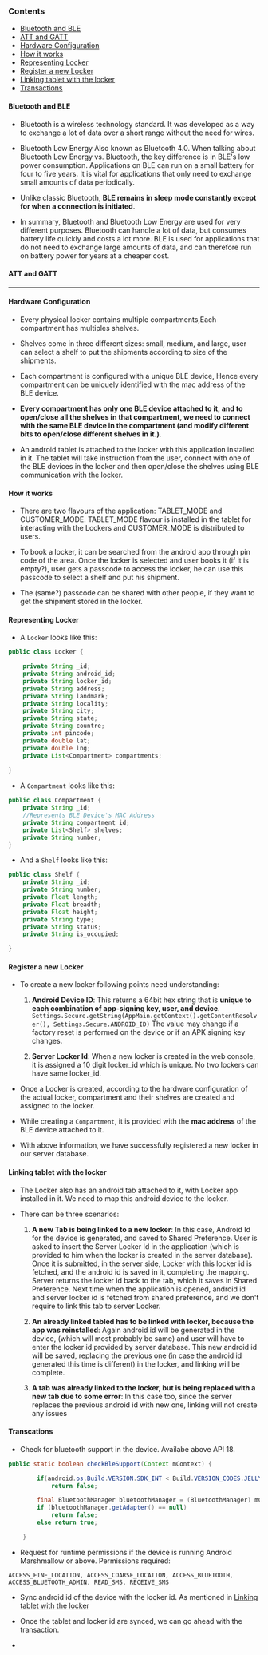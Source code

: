 
### Contents
* [Bluetooth and BLE](#bluetooth-and-ble)
* [ATT and GATT](#att-and-gatt)
* [Hardware Configuration](#hardware-configuration)
* [How it works](#how-it-works)
* [Representing Locker](#representing-locker)
* [Register a new Locker](#register-a-new-locker)
* [Linking tablet with the locker](#linking-tablet-with-the-locker)
* [Transactions](#transactions)
        

#### Bluetooth and BLE
* Bluetooth is a  wireless technology standard. It was developed as a way to exchange a lot of data over a short range without the need for wires.

* Bluetooth Low Energy Also known as Bluetooth 4.0. When talking about Bluetooth Low Energy vs. Bluetooth, the key difference is in BLE's low power consumption. Applications on BLE can run on a small battery for four to five years. It is vital for applications that only need to exchange small amounts of data periodically.

*  Unlike classic Bluetooth, **BLE remains in sleep mode constantly except for when a connection is initiated**.

* In summary, Bluetooth and Bluetooth Low Energy are used for very different purposes. Bluetooth can handle a lot of data, but consumes battery life quickly and costs a lot more. BLE is used for applications that do not need to exchange large amounts of data, and can therefore run on battery power for years at a cheaper cost.

#### ATT and GATT

---------------------------------------------------------------------------------------------------------------------------
#### Hardware Configuration

* Every physical locker contains multiple compartments,Each compartment has multiples shelves. 

* Shelves come in three different sizes: small, medium, and large, user can select a shelf to put the shipments according to size of the shipments.

* Each compartment is configured with a unique BLE device, Hence every compartment can be uniquely identified with the mac address of the BLE device.

* **Every compartment has only one BLE device attached to it, and to open/close all the shelves in that compartment, we need to connect with the same BLE device in the compartment (and modify different bits to open/close different shelves in it.)**. 

* An android tablet is attached to the locker with this application installed in it. The tablet will take instruction from the user, connect with one of the BLE devices in the locker and then open/close the shelves using BLE communication with the locker.

#### How it works

* There are two flavours of the application: TABLET_MODE and CUSTOMER_MODE. TABLET_MODE flavour is installed in the tablet for interacting with the Lockers and CUSTOMER_MODE is distributed to users.

* To book a locker, it can be searched from the android app through pin code of the area. Once the locker is selected and user books it (if it is empty?), user gets a passcode to access the locker, he can use this passcode to select a shelf and put his shipment. 
* The (same?) passcode can be shared with other people, if they want to get the shipment stored in the locker.


#### Representing Locker

* A ```Locker``` looks like this:

```java
public class Locker {

    private String _id;
    private String android_id;
    private String locker_id;
    private String address;
    private String landmark;
    private String locality;
    private String city;
    private String state;
    private String countre;
    private int pincode;
    private double lat;
    private double lng;
    private List<Compartment> compartments;
    
}
```

* A ```Compartment``` looks like this:
```java
public class Compartment {
    private String _id;
    //Represents BLE Device's MAC Address
    private String compartment_id;
    private List<Shelf> shelves;
    private String number;
}

```

* And a ```Shelf``` looks like this:

```java
public class Shelf {
    private String _id;
    private String number;
    private Float length;
    private Float breadth;
    private Float height;
    private String type;
    private String status;
    private String is_occupied;

}
```

#### Register a new Locker

* To create a new locker following points need understanding:

  1. **Android Device ID**:  This returns a 64bit hex string that is **unique to each combination of app-signing key, user, and device**.
```Settings.Secure.getString(AppMain.getContext().getContentResolver(), Settings.Secure.ANDROID_ID)```
The value may change if a factory reset is performed on the device or if an APK signing key changes.

  2. **Server Locker Id**: When a new locker is created in the web console, it is assigned a 10 digit locker_id which is unique. No two lockers can have same locker_id. 

* Once a Locker is created, according to the hardware configuration of the actual locker, compartment and their shelves are created and assigned to the locker.

* While creating a ```Compartment```, it is provided with the **mac address** of the BLE device attached to it. 

* With above information, we have successfully registered a new locker in our server database.


#### Linking tablet with the locker

* The Locker also has an android tab attached to it, with Locker app installed in it. We need to map this android device to the locker.

* There can be three scenarios: 
  1. **A new Tab is being linked to a new locker**: 
  In this case, Android Id for the device is generated, and saved to Shared Preference. User is asked to insert the Server Locker Id in the application (which is provided to him when the locker is created in the server database).
  Once it is submitted, in the server side, Locker with this locker id is fetched, and the android id is saved in it, completing the mapping. Server returns the locker id back to the tab, which it saves in Shared Preference.
  Next time when the application is opened, android id and server locker id is fetched from shared preference, and we don't require to link this tab to server Locker.
 
  2. **An already linked tabled has to be linked with locker, because the app was reinstalled**: Again android id will be generated in the device, (which will most probably be same) and user will have to enter the locker id provided by server database. This new android id will be saved, replacing the previous one (in case the android id generated this time is different) in the locker, and linking will be complete.
  
  3. **A tab was already linked to the locker, but is being replaced with a new tab due to some error**: In this case too, since the server replaces the previous android id with new one, linking will not create any issues

#### Transcations

* Check for bluetooth support in the device. Availabe above API 18.

```java
public static boolean checkBleSupport(Context mContext) {

        if(android.os.Build.VERSION.SDK_INT < Build.VERSION_CODES.JELLY_BEAN_MR2)
            return false;

        final BluetoothManager bluetoothManager = (BluetoothManager) mContext.getSystemService(Context.BLUETOOTH_SERVICE);
        if (bluetoothManager.getAdapter() == null)
            return false;
        else return true;

    }

```

* Request for runtime permissions if the device is running Android Marshmallow or above. Permissions required:

```ACCESS_FINE_LOCATION, ACCESS_COARSE_LOCATION, ACCESS_BLUETOOTH, ACCESS_BLUETOOTH_ADMIN, READ_SMS, RECEIVE_SMS```

*  Sync android id of the device with the locker id. As mentioned in  [Linking tablet with the locker](/linking-tablet-with-locker/)

* Once the tablet and locker id are synced, we can go ahead with the transaction. 

*  
 
 
